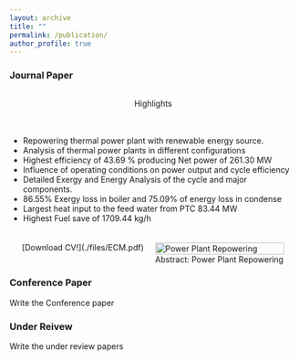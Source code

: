 ```yaml
---
layout: archive
title: ""
permalink: /publication/
author_profile: true
---
```

### Journal Paper
<div style="display: flex; gap: 20px; flex-wrap: wrap; justify-content: center; align-items: flex-start;">
    <P>Highlights</p>
        <ul>
            <li>Repowering thermal power plant with renewable energy source.</li>
            <li>Analysis of thermal power plants in different configurations</li>
            <li>Highest efficiency of 43.69 % producing Net power of 261.30 MW</li>
            <li>Influence of operating conditions on power output and cycle efficiency</li>
            <li>Detailed Exergy and Energy Analysis of the cycle and major components.</li>
            <li>86.55% Exergy loss in boiler and 75.09% of energy loss in condense</li>
            <li>Largest heat input to the feed water from PTC 83.44 MW</li>
            <li>Highest Fuel save of 1709.44 kg/h</li>
        </ul>
    [Download CV!](./files/ECM.pdf)
  <figure style="width: 45%; margin: 0;">
    <img src="{{ site.baseurl }}/assets/images/ECM.png" alt="Power Plant Repowering" style="width: 100%;">
    <figcaption class="center-caption">Abstract: Power Plant Repowering</figcaption>
  </figure>

</div>

### Conference Paper
Write the Conference paper

### Under Reivew
Write the under review papers